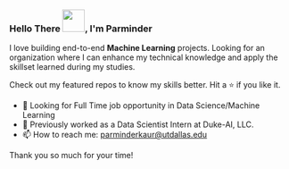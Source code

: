### Hello There <img src="https://user-images.githubusercontent.com/65789810/150912087-622986a4-00c2-466d-9803-a52db7fad11f.gif" data-canonical-src="https://user-images.githubusercontent.com/65789810/150912087-622986a4-00c2-466d-9803-a52db7fad11f.gif" width="40" height="40" />, I'm Parminder 


I love building end-to-end **Machine Learning** projects. Looking for an organization where I can enhance my technical knowledge and apply the skillset learned during my studies.

Check out my featured repos to know my skills better. Hit a ⭐ if you like it.

- 👯 Looking for Full Time job opportunity in Data Science/Machine Learning
- 💼 Previously worked as a Data Scientist Intern at Duke-AI, LLC.
- 📫 How to reach me: parminderkaur@utdallas.edu

Thank you so much for your time!


